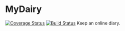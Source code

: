 # MyDairy
[![Coverage Status](https://coveralls.io/repos/github/PriscillaSam/MyDairy/badge.svg?branch=master)](https://coveralls.io/github/PriscillaSam/MyDairy?branch=develop)
[![Build Status](https://travis-ci.org/PriscillaSam/MyDairy.svg?branch=develop)](https://travis-ci.org/PriscillaSam/MyDairy)
Keep an online diary.
